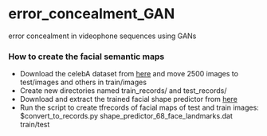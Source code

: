 # error_concealment_GAN
error concealment in videophone sequences using GANs

### How to create the facial semantic maps
+ Download the celebA dataset from [here](http://mmlab.ie.cuhk.edu.hk/projects/CelebA.html) and move 2500 images to test/images and others in train/images
+ Create new directories named train_records/ and test_records/
+ Download and extract the trained facial shape predictor from [here]( http://dlib.net/files/shape_predictor_68_face_landmarks.dat.bz2)
+ Run the script to create tfrecords of facial maps of test and train images: $convert_to_records.py shape_predictor_68_face_landmarks.dat train/test
